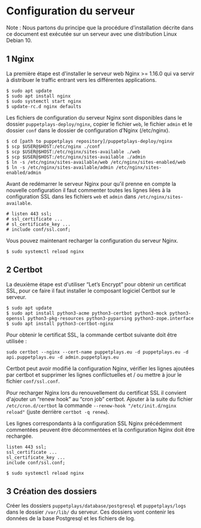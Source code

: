 # Configuration du serveur

Note : Nous partons du principe que la procédure d’installation décrite dans ce document est exécutée sur un serveur avec une distribution Linux Debian 10.

## 1 Nginx

La première étape est d'installer le serveur web Nginx >= 1.16.0 qui va servir à distribuer le traffic entrant vers les différentes applications.

```
$ sudo apt update
$ sudo apt install nginx
$ sudo systemctl start nginx
$ update-rc.d nginx defaults
```

Les fichiers de configuration du serveur Nginx sont disponibles dans le dossier `puppetplays-deploy/nginx`, copier le fichier `web`, le fichier `admin` et le dossier `conf` dans le dossier de configuration d’Nginx (/etc/nginx).

```
$ cd [path to puppetplays repository]/puppetplays-deploy/nginx
$ scp $USER@$HOST:/etc/nginx ./conf
$ scp $USER@$HOST:/etc/nginx/sites-available ./web
$ scp $USER@$HOST:/etc/nginx/sites-available ./admin
$ ln -s /etc/nginx/sites-available/web /etc/nginx/sites-enabled/web
$ ln -s /etc/nginx/sites-available/admin /etc/nginx/sites-enabled/admin
```

Avant de redémarrer le serveur Nginx pour qu'il prenne en compte la nouvelle configuration il faut commenter 
toutes les lignes liées à la configuration SSL dans les fichiers `web` et `admin` dans `/etc/nginx/sites-available`.

```
# listen 443 ssl;
# ssl_certificate ...
# sl_certificate_key ...
# include conf/ssl.conf;
```

Vous pouvez maintenant recharger la configuration du serveur Nginx.

```
$ sudo systemctl reload nginx
```

## 2 Certbot

La deuxième étape est d'utiliser “Let’s Encrypt” pour obtenir un certificat SSL, pour ce faire il faut installer le composant logiciel Certbot sur le serveur.

```
$ sudo apt update
$ sudo apt install python3-acme python3-certbot python3-mock python3-openssl python3-pkg-resources python3-pyparsing python3-zope.interface
$ sudo apt install python3-certbot-nginx
```

Pour obtenir le certificat SSL, la commande certbot suivante doit être utilisée :

```
sudo certbot --nginx --cert-name puppetplays.eu -d puppetplays.eu -d api.puppetplays.eu -d admin.puppetplays.eu
```

Certbot peut avoir modifié la configuration Nginx, vérifier les lignes ajoutées par certbot et supprimer les lignes conflictuelles et / ou mettre à jour le fichier `conf/ssl.conf`.

Pour recharger Nginx lors du renouvellement du certificat SSL il convient d'ajouter un “renew hook” au “cron job” certbot. Ajouter à la suite du fichier `/etc/cron.d/certbot` la commande `--renew-hook "/etc/init.d/nginx reload"` (juste derrière `certbot -q renew`).

Les lignes correspondants à la configuration SSL Nginx précédemment commentées peuvent être décommentées et la configuration Nginx doit être rechargée.

```
listen 443 ssl;
ssl_certificate ...
sl_certificate_key ...
include conf/ssl.conf;
```

```
$ sudo systemctl reload nginx
```

## 3 Création des dossiers

Créer les dossiers `puppetplays/database/postgresql` et  `puppetplays/logs` dans le dossier `/var/lib/` du serveur. Ces dossiers vont contenir les données de la base Postgresql et les fichiers de log.